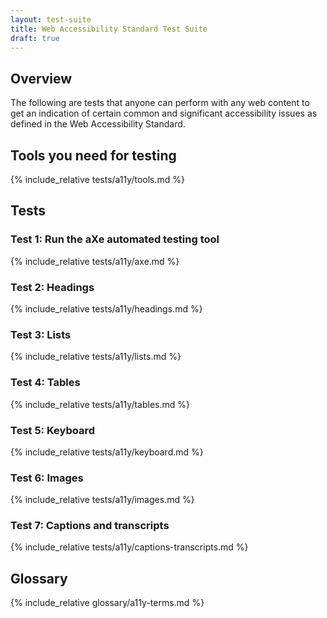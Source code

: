 ```yaml
---
layout: test-suite 
title: Web Accessibility Standard Test Suite 
draft: true 
---
```


<div class="details top" markdown="1">

## Overview

The following are tests that anyone can perform with any web content to get an indication of certain common and significant accessibility issues as defined in the Web Accessibility Standard.

</div>

<div class="details top" markdown="1">

## Tools you need for testing
{% include_relative tests/a11y/tools.md %}

</div>

<div class="details top" markdown="1">

## Tests

<div class="details test" markdown="1">

### Test 1: Run the aXe automated testing tool
{% include_relative tests/a11y/axe.md %}

</div>

<div class="details test" markdown="1">

### Test 2: Headings
{% include_relative tests/a11y/headings.md %}

</div>

<div class="details test" markdown="1">

### Test 3: Lists
{% include_relative tests/a11y/lists.md %}

</div>

<div class="details test" markdown="1">

### Test 4: Tables
{% include_relative tests/a11y/tables.md %}

</div>

<div class="details test" markdown="1">

### Test 5: Keyboard
{% include_relative tests/a11y/keyboard.md %}

</div>

<div class="details test" markdown="1">

### Test 6: Images
{% include_relative tests/a11y/images.md %}

</div>

<div class="details test" markdown="1">

### Test 7: Captions and transcripts
{% include_relative tests/a11y/captions-transcripts.md %}

</div>

</div>

<div class="details top" markdown="1">

## Glossary
{% include_relative glossary/a11y-terms.md %}

</div>

